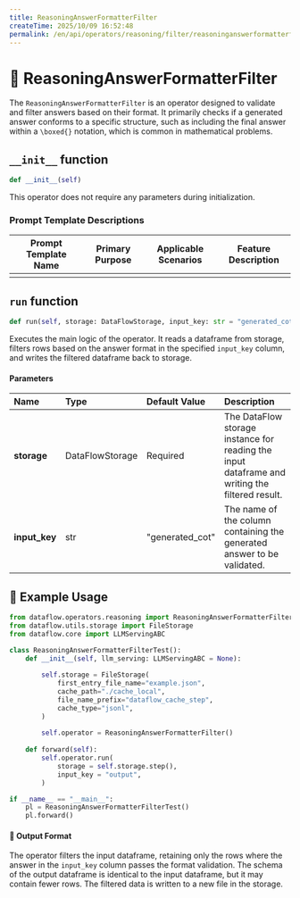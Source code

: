 ```yaml
---
title: ReasoningAnswerFormatterFilter
createTime: 2025/10/09 16:52:48
permalink: /en/api/operators/reasoning/filter/reasoninganswerformatterfilter/
---
```


# 📘 ReasoningAnswerFormatterFilter

The `ReasoningAnswerFormatterFilter` is an operator designed to validate and filter answers based on their format. It primarily checks if a generated answer conforms to a specific structure, such as including the final answer within a `\boxed{}` notation, which is common in mathematical problems.

## `__init__` function

```python
def __init__(self)
```
This operator does not require any parameters during initialization.

### Prompt Template Descriptions
| Prompt Template Name | Primary Purpose | Applicable Scenarios | Feature Description |
|---|---|---|---|
| | | | |

## `run` function

```python
def run(self, storage: DataFlowStorage, input_key: str = "generated_cot")
```
Executes the main logic of the operator. It reads a dataframe from storage, filters rows based on the answer format in the specified `input_key` column, and writes the filtered dataframe back to storage.

#### Parameters
| Name | Type | Default Value | Description |
| :------------- | :---------------- | :---------------- | :----------------- |
| **storage** | DataFlowStorage | Required | The DataFlow storage instance for reading the input dataframe and writing the filtered result. |
| **input_key** | str | "generated_cot" | The name of the column containing the generated answer to be validated. |

## 🧠 Example Usage

```python
from dataflow.operators.reasoning import ReasoningAnswerFormatterFilter
from dataflow.utils.storage import FileStorage
from dataflow.core import LLMServingABC

class ReasoningAnswerFormatterFilterTest():
    def __init__(self, llm_serving: LLMServingABC = None):
        
        self.storage = FileStorage(
            first_entry_file_name="example.json",
            cache_path="./cache_local",
            file_name_prefix="dataflow_cache_step",
            cache_type="jsonl",
        )
        
        self.operator = ReasoningAnswerFormatterFilter()
        
    def forward(self):
        self.operator.run(
            storage = self.storage.step(),
            input_key = "output",
        )

if __name__ == "__main__":
    pl = ReasoningAnswerFormatterFilterTest()
    pl.forward()
```

#### 🧾 Output Format
The operator filters the input dataframe, retaining only the rows where the answer in the `input_key` column passes the format validation. The schema of the output dataframe is identical to the input dataframe, but it may contain fewer rows. The filtered data is written to a new file in the storage.
